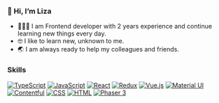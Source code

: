 ### 👋 Hi, I’m Liza


- 👩🏻‍💻 I am Frontend developer with 2 years experience and continue learning new things every day.
- 🤓 I like to learn new, unknown to me.
- 🌏 I am always ready to help my colleagues and friends.

### Skills

[![TypeScript](https://img.shields.io/badge/TypeScript-blue?logo=typescript&logoColor=white)](https://www.typescriptlang.org/)
[![JavaScript](https://img.shields.io/badge/-JavaScript-%23FFCE00?logo=javascript&logoColor=black)](https://www.javascript.com/)
[![React](https://img.shields.io/badge/-React-%2361DAFB?logo=react&logoColor=black)](https://reactjs.org/)
[![Redux](https://img.shields.io/badge/-Redux-%23764ABC?logo=redux&logoColor=white)](https://redux.js.org/)
[![Vue.js](https://img.shields.io/badge/-Vue.js-%234FC08D?logo=vue.js&logoColor=black)](https://vuejs.org/)
[![Material UI](https://img.shields.io/badge/-Material%20UI-%23007FFF?logo=mui&logoColor=white)](https://mui.com/)
[![Contentful](https://img.shields.io/badge/-Contentful-%232478CC?logo=contentful&logoColor=white)](https://www.contentful.com/)
[![CSS](https://img.shields.io/badge/-CSS-%23F43059?logo=css3&logoColor=blue)](https://www.w3.org/Style/CSS/Overview.en.html)
[![HTML](https://img.shields.io/badge/-HTML-%23E34F26?logo=html5&logoColor=white)](https://html.com/)
[![Phaser 3](https://img.shields.io/badge/-Phaser%203-%23809c13?logo=phaser)](https://phaser.io/phaser3)







